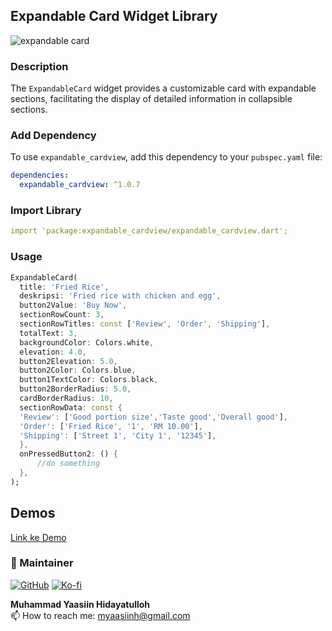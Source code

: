 ## Expandable Card Widget Library

![expandable card](https://github.com/myaasiinh/expandable_cardview/assets/54269175/0a9236db-56b2-4f73-a353-8de31cb4612a)

### Description
The `ExpandableCard` widget provides a customizable card with expandable sections, facilitating the display of detailed information in collapsible sections. 


### Add Dependency

To use `expandable_cardview`, add this dependency to your `pubspec.yaml` file:

```yaml
dependencies:
  expandable_cardview: ^1.0.7
```

### Import Library

```yaml
import 'package:expandable_cardview/expandable_cardview.dart';
```

### Usage
```dart
ExpandableCard(
  title: 'Fried Rice',
  deskripsi: 'Fried rice with chicken and egg',
  button2Value: 'Buy Now',
  sectionRowCount: 3,
  sectionRowTitles: const ['Review', 'Order', 'Shipping'],
  totalText: 3,
  backgroundColor: Colors.white,
  elevation: 4.0,
  button2Elevation: 5.0,
  button2Color: Colors.blue,
  button1TextColor: Colors.black,
  button2BorderRadius: 5.0,
  cardBorderRadius: 10,
  sectionRowData: const {
  'Review': ['Good portion size','Taste good','Overall good'],
  'Order': ['Fried Rice', '1', 'RM 10.00'],
  'Shipping': ['Street 1', 'City 1', '12345'],
  },
  onPressedButton2: () {
      //do something
  },
);
```

## Demos


[Link ke Demo](https://github.com/myaasiinh/expandable_cardview/assets/54269175/d942b65c-8236-4fa4-8b82-08a339e3c560)




### 🚧 Maintainer

[![GitHub](https://img.shields.io/badge/GitHub-Profile-blue?style=flat-square&logo=github)](https://myaasiinh.github.io)
[![Ko-fi](https://img.shields.io/badge/Ko--fi-Support-orange?style=flat-square&logo=ko-fi)](https://ko-fi.com/myaasiinh)


**Muhammad Yaasiin Hidayatulloh** <br>
📫 How to reach me: myaasiinh@gmail.com


[pubdev]: https://pub.dev/packages/expandable_cardview
[web flutter]: https://flutter.dev
[github account]: https://myaasiinh.github.io
[Ko-fi account]: https://ko-fi.com/myaasiinh

